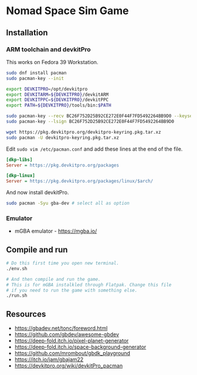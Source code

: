 # Nomad Space Sim Game

## Installation

### ARM toolchain and devkitPro

This works on Fedora 39 Workstation.

```sh
sudo dnf install pacman
sudo pacman-key --init

export DEVKITPRO=/opt/devkitpro
export DEVKITARM=${DEVKITPRO}/devkitARM
export DEVKITPPC=${DEVKITPRO}/devkitPPC
export PATH=${DEVKITPRO}/tools/bin:$PATH

sudo pacman-key --recv BC26F752D25B92CE272E0F44F7FD5492264BB9D0 --keyserver keyserver.ubuntu.com
sudo pacman-key --lsign BC26F752D25B92CE272E0F44F7FD5492264BB9D0

wget https://pkg.devkitpro.org/devkitpro-keyring.pkg.tar.xz
sudo pacman -U devkitpro-keyring.pkg.tar.xz
```

Edit `sudo vim /etc/pacman.conf` and add these lines at the end of the file.

```ini
[dkp-libs]
Server = https://pkg.devkitpro.org/packages

[dkp-linux]
Server = https://pkg.devkitpro.org/packages/linux/$arch/
```

And now install devkitPro.

```sh
sudo pacman -Syu gba-dev # select all as option
```

### Emulator

- mGBA emulator - https://mgba.io/

## Compile and run

```sh
# Do this first time you open new terminal.
./env.sh

# And then compile and run the game.
# This is for mGBA instalkled through Flatpak. Change this file
# if you need to run the game with something else.
./run.sh
```

## Resources

- https://gbadev.net/tonc/foreword.html
- https://github.com/gbdev/awesome-gbdev
- https://deep-fold.itch.io/pixel-planet-generator
- https://deep-fold.itch.io/space-background-generator
- https://github.com/mrombout/gbdk_playground
- https://itch.io/jam/gbajam22
- https://devkitpro.org/wiki/devkitPro_pacman

